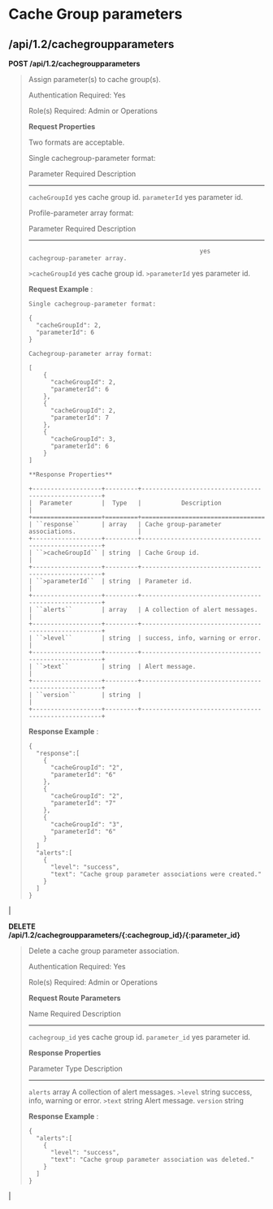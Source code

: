 Cache Group parameters
======================

/api/1.2/cachegroupparameters
-----------------------------

**POST /api/1.2/cachegroupparameters**

> Assign parameter(s) to cache group(s).
>
> Authentication Required: Yes
>
> Role(s) Required: Admin or Operations
>
> **Request Properties**
>
> Two formats are acceptable.
>
> Single cachegroup-parameter format:
>
>   Parameter                   Required         Description
>   --------------------------- ---------------- -----------------------------------------------------------------------------
>   `cacheGroupId`              yes              cache group id.
>   `parameterId`               yes              parameter id.
>
> Profile-parameter array format:
>
>   Parameter                                        Required               Description
>   ------------------------------------------------ ---------------------- ----------------------------------------------------------------------------------------------------------
>                                                    yes                    cachegroup-parameter array.
>   `>cacheGroupId`                                  yes                    cache group id.
>   `>parameterId`                                   yes                    parameter id.
>
> **Request Example** :
>
>     Single cachegroup-parameter format:
>
>     {
>       "cacheGroupId": 2,
>       "parameterId": 6
>     }
>
>     Cachegroup-parameter array format:
>
>     [
>         {
>           "cacheGroupId": 2,
>           "parameterId": 6
>         },
>         {
>           "cacheGroupId": 2,
>           "parameterId": 7
>         },
>         {
>           "cacheGroupId": 3,
>           "parameterId": 6
>         }
>     ]
>
>     **Response Properties**
>
>     +-------------------+---------+-----------------------------------------------------+
>     |  Parameter        |  Type   |           Description                               |
>     +===================+=========+=====================================================+
>     | ``response``      | array   | Cache group-parameter associations.                 |
>     +-------------------+---------+-----------------------------------------------------+
>     | ``>cacheGroupId`` | string  | Cache Group id.                                     |
>     +-------------------+---------+-----------------------------------------------------+
>     | ``>parameterId``  | string  | Parameter id.                                       |
>     +-------------------+---------+-----------------------------------------------------+
>     | ``alerts``        | array   | A collection of alert messages.                     |
>     +-------------------+---------+-----------------------------------------------------+
>     | ``>level``        | string  | success, info, warning or error.                    |
>     +-------------------+---------+-----------------------------------------------------+
>     | ``>text``         | string  | Alert message.                                      |
>     +-------------------+---------+-----------------------------------------------------+
>     | ``version``       | string  |                                                     |
>     +-------------------+---------+-----------------------------------------------------+
>
> **Response Example** :
>
>     {
>       "response":[
>         {
>           "cacheGroupId": "2",
>           "parameterId": "6"
>         },
>         {
>           "cacheGroupId": "2",
>           "parameterId": "7"
>         },
>         {
>           "cacheGroupId": "3",
>           "parameterId": "6"
>         }
>       ]
>       "alerts":[
>         {
>           "level": "success",
>           "text": "Cache group parameter associations were created."
>         }
>       ]
>     }

| 

**DELETE
/api/1.2/cachegroupparameters/{:cachegroup\_id}/{:parameter\_id}**

> Delete a cache group parameter association.
>
> Authentication Required: Yes
>
> Role(s) Required: Admin or Operations
>
> **Request Route Parameters**
>
>   Name                          Required          Description
>   ----------------------------- ----------------- ---------------------------------------------------------------------------------
>   `cachegroup_id`               yes               cache group id.
>   `parameter_id`                yes               parameter id.
>
> **Response Properties**
>
>   Parameter                    Type          Description
>   ---------------------------- ------------- ------------------------------------------------------------------------------
>   `alerts`                     array         A collection of alert messages.
>   `>level`                     string        success, info, warning or error.
>   `>text`                      string        Alert message.
>   `version`                    string        
>
> **Response Example** :
>
>     {
>       "alerts":[
>         {
>           "level": "success",
>           "text": "Cache group parameter association was deleted."
>         }
>       ]
>     }

| 
